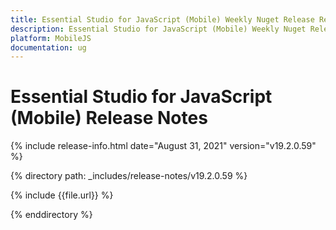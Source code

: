 ```yaml
---
title: Essential Studio for JavaScript (Mobile) Weekly Nuget Release Release Notes  
description: Essential Studio for JavaScript (Mobile) Weekly Nuget Release Release Notes  
platform: MobileJS
documentation: ug
---
```


# Essential Studio for JavaScript (Mobile)  Release Notes  

{% include release-info.html date="August 31, 2021"  version="v19.2.0.59" %}


{% directory path: _includes/release-notes/v19.2.0.59 %}

{% include {{file.url}} %}

{% enddirectory %}